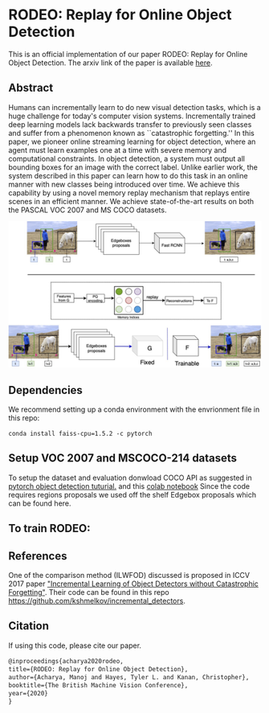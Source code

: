 # RODEO: Replay for Online Object Detection

This is an official implementation of our paper RODEO: Replay for Online Object Detection. The arxiv link of the paper is available [here](https://arxiv.org/abs/2008.06439).
## Abstract
Humans can incrementally learn to do new visual detection tasks, which is a huge challenge for today's computer vision systems. Incrementally trained deep learning models lack backwards transfer to previously seen classes and suffer from a phenomenon known as ``catastrophic forgetting.'' In this paper, we pioneer online streaming learning for object detection, where an agent must learn examples one at a time with severe memory and computational constraints. In object detection, a system must output all bounding boxes for an image with the correct label. Unlike earlier work, the system described in this paper can learn how to do this task in an online manner with new classes being introduced over time. We achieve this capability by using a novel memory replay mechanism that replays entire scenes in an efficient manner. We achieve state-of-the-art results on both the PASCAL VOC 2007 and MS COCO datasets.

![RODEO](https://raw.githubusercontent.com/manoja328/manoja328.github.io/master/assets/rodeo.jpg)



## Dependencies
We recommend setting up a conda environment with the envrionment file in this repo:
```
conda install faiss-cpu=1.5.2 -c pytorch
```

## Setup VOC 2007 and MSCOCO-214 datasets

To setup the dataset and evaluation donwload COCO API as suggested in [pytorch object detection tuturial.](https://pytorch.org/tutorials/intermediate/torchvision_tutorial.html) and this [colab notebook](https://colab.research.google.com/github/pytorch/vision/blob/temp-tutorial/tutorials/torchvision_finetuning_instance_segmentation.ipynb)
Since the code requires regions proposals we used off the shelf Edgebox proposals which can be found here.


## To train RODEO:




## References
One of the comparison method (ILWFOD) discussed is proposed in ICCV 2017 paper ["Incremental Learning of Object Detectors without Catastrophic Forgetting"](https://arxiv.org/abs/1708.06977). Their code can be found in this repo https://github.com/kshmelkov/incremental_detectors.


## Citation
If using this code, please cite our paper.
```
@inproceedings{acharya2020rodeo,
title={RODEO: Replay for Online Object Detection},
author={Acharya, Manoj and Hayes, Tyler L. and Kanan, Christopher},
booktitle={The British Machine Vision Conference},
year={2020}
}
```
